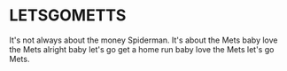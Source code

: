 # LETSGOMETTS

It's not always about the money Spiderman. It's about the Mets baby love the Mets alright baby let's go get a home run baby love the Mets let's go Mets.
